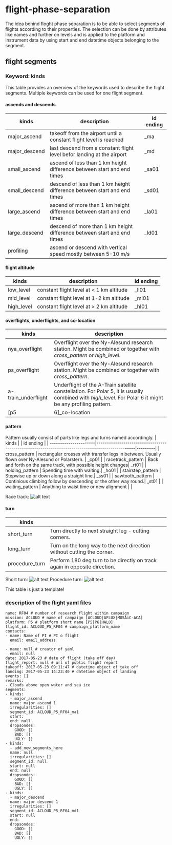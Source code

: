 # flight-phase-separation

The idea behind floght phase separation is to be able to select segments of flights according to their properties. The selection can be done by attributes like names and further on levels and is applied to the platform and instrument data by using start and end datetime objects belonging to the segment.

## flight segments
### Keyword: kinds
This table provides an overview of the keywords used to describe the flight segments. Multiple keywords can be used for one flight segment.

#### ascends and descends
| kinds           | description                                                              | id ending |
| --------------- | ------------------------------------------------------------------------ |-----------|
| major_ascend    | takeoff from the airport until a constant flight level is reached        | _ma   |
| major_descend   | last descend from a constant flight level befor landing at the airport   | _md   |
| small_ascend    | ascend of less than 1 km height difference between start and end times   | _sa01 |
| small_descend   | descend of less than 1 km height difference between start and end times  | _sd01 |
| large_ascend    | ascend of more than 1 km height difference between start and end times   | _la01 |
| large_descend   | descend of more than 1 km height difference between start and end times  | _ld01 |
| profiling       | ascend or descend with vertical speed mostly between 5-10 m/s            |       |

#### flight altitude
| kinds         | description                                     | id ending |
| ------------- | ----------------------------------------------- |-----------|
| low_level     | constant flight level at < 1 km altitude        | _ll01 |
| mid_level     | constant flight level at 1-2 km altitude        | _ml01 |
| high_level    | constant flight level at > 2 km altitude        | _hl01 |

#### overflights, underflights, and co-location
| kinds               | description                                                                                         |
| ------------------- | --------------------------------------------------------------------------------------------------- |
| nya_overflight      | Overflight over the Ny-Alesund research station. Might be combined or together with *cross_pattern* or *high_level*.|
| ps_overflight       | Overflight over the Ny-Alesund research station. Might be combined or together with *cross_pattern*. |
| a-train_underflight | Underflight of the A-Train satellite constellation. For Polar 5, it is usually combined with *high_level*. For Polar 6 it might be any profiling pattern.        |
| [p5|6]_co-location  | co-location with the other aircraft | 

#### pattern

Pattern usually consist of parts like legs and turns named accordingly. 
| kinds                 |                  | id ending |
| ----------------------|-------------------------------------------------------------------------------------------------|---------|
| cross_pattern         | rectangular crosses with transfer legs in between. Usually flown over Ny-Alesund or Polarstern. | _cp01 | 
| racetrack_pattern     | Back and forth on the same track, with possible height changes| _rt01 |
| holding_pattern       | Spending time with waiting.| _ho01 |
| stairstep_pattern     | Stepwise up or down along a straight line.| _ss01 |
| sawtooth_pattern      | Continious climbing follow by descending or the other way round.| _st01 |
| waiting_pattern       | Anything to waist time or new alignment | |

Race track: ![alt text](racetrack_pattern.png "race track pattern")

#### turn
| kinds          |             |
|----------------|-------------|
| short_turn     | Turn directly to next straight leg - cutting corners.|
| long_turn      | Turn on the long way to the next direction without cutting the corner. |
| procedure_turn | Perform 180 deg turn to be directly on track again in opposite direction. |

Short turn: ![alt text](short_turn.png "Short turn")
Procedure turn: ![alt text](procedure_turn.png "procedure turns")

This table is just a template!

### description of the flight yaml files
```
name: RF04 # number of research flight within campaign
mission: ACLOUD # name of campaign [ACLOUD|AFLUX|MOSAiC-ACA]
platform: P5 # platform short name [P5|P6|HALO]
flight_id: ACLOUD_P5_RF04 # campaign_platform_name
contacts:
- name: Name of PI # PI o flight
  email: email_address

- name: null # creator of yaml
  email: null
date: 2017-05-23 # date of flight (take off day)
flight_report: null # url of public flight report
takeoff: 2017-05-23 09:11:47 # datetime object of take off
landing: 2017-05-23 14:23:40 # datetime object of landing
events: []
remarks:
- Clouds above open water and sea ice
segments:
- kinds:
  - major_ascend
  name: major ascend 1
  irregularities: []
  segment_id: ACLOUD_P5_RF04_ma1
  start: 
  end: null
  dropsondes:
    GOOD: []
    BAD: []
    UGLY: []
- kinds:
  - add_new_segments_here
  name: null
  irregularities: []
  segment_id: null
  start: null
  end: null
  dropsondes:
    GOOD: []
    BAD: []
    UGLY: []
- kinds:
  - major_descend
  name: major descend 1
  irregularities: []
  segment_id: ACLOUD_P5_RF04_md1
  start: null
  end: 
  dropsondes:
    GOOD: []
    BAD: []
    UGLY: []
```
